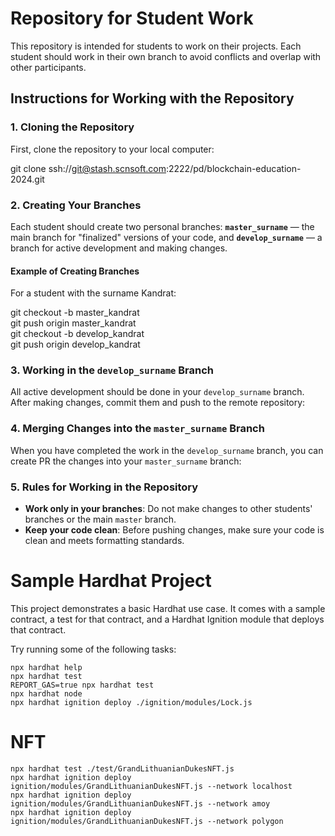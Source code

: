 # Repository for Student Work

This repository is intended for students to work on their projects. Each student should work in their own branch to avoid conflicts and overlap with other participants.

## Instructions for Working with the Repository

### 1. Cloning the Repository

First, clone the repository to your local computer:

git clone ssh://git@stash.scnsoft.com:2222/pd/blockchain-education-2024.git

### 2. Creating Your Branches

Each student should create two personal branches: **`master_surname`** — the main branch for "finalized" versions of your code, and **`develop_surname`** — a branch for active development and making changes.

#### Example of Creating Branches

For a student with the surname Kandrat:

git checkout -b master_kandrat  
git push origin master_kandrat  
git checkout -b develop_kandrat  
git push origin develop_kandrat

### 3. Working in the `develop_surname` Branch

All active development should be done in your `develop_surname` branch. After making changes, commit them and push to the remote repository:

### 4. Merging Changes into the `master_surname` Branch

When you have completed the work in the `develop_surname` branch, you can create PR the changes into your `master_surname` branch:

### 5. Rules for Working in the Repository

- **Work only in your branches**: Do not make changes to other students' branches or the main `master` branch.
- **Keep your code clean**: Before pushing changes, make sure your code is clean and meets formatting standards.

# Sample Hardhat Project

This project demonstrates a basic Hardhat use case. It comes with a sample contract, a test for that contract, and a Hardhat Ignition module that deploys that contract.

Try running some of the following tasks:

```shell
npx hardhat help
npx hardhat test
REPORT_GAS=true npx hardhat test
npx hardhat node
npx hardhat ignition deploy ./ignition/modules/Lock.js
```

# NFT

```shell
npx hardhat test ./test/GrandLithuanianDukesNFT.js
npx hardhat ignition deploy ignition/modules/GrandLithuanianDukesNFT.js --network localhost
npx hardhat ignition deploy ignition/modules/GrandLithuanianDukesNFT.js --network amoy
npx hardhat ignition deploy ignition/modules/GrandLithuanianDukesNFT.js --network polygon

```
